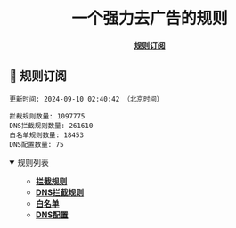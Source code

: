 <div align="center">
<h1 align="center"><br>一个强力去广告的规则</h1>

<h4>
  <a href="#a">规则订阅</a>
</h4>

</div>

<h2 id="a">🎯 规则订阅</h2>

```
更新时间: 2024-09-10 02:40:42 （北京时间）

拦截规则数量: 1097775
DNS拦截规则数量: 261610
白名单规则数量: 18453
DNS配置数量: 75
``` 
<details open>
<summary>规则列表</summary>
<ul>

- **[拦截规则](https://raw.githubusercontent.com/LINJIANPEI/DnsRules/main/rules.txt)**
- **[DNS拦截规则](https://raw.githubusercontent.com/LINJIANPEI/DnsRules/main/dns.txt)**
- **[白名单](https://raw.githubusercontent.com/LINJIANPEI/DnsRules/main/allow.txt)**
- **[DNS配置](https://raw.githubusercontent.com/LINJIANPEI/DnsRules/main/DnsConfiguration.txt)**
</ul>
</details>






